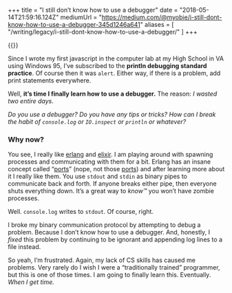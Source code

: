 +++
title = "I still don’t know how to use a debugger"
date = "2018-05-14T21:59:16.124Z"
mediumUrl = "https://medium.com/@myobie/i-still-dont-know-how-to-use-a-debugger-345d1246a641"
aliases = [
  "/writing/legacy/i-still-dont-know-how-to-use-a-debugger/"
]
+++

{{<fig src="1-1t7U5wQWkmueYNUO3o3CXA.jpeg" alt="Illustration of plants and a bug with a little sign reading 'no bugs'" />}}

Since I wrote my first javascript in the computer lab at my High School in VA using Windows 95, I’ve subscribed to the **println debugging standard practice**. Of course then it was `alert`. Either way, if there is a problem, add print statements everywhere.

Well, **it’s time I finally learn how to use a debugger.** The reason: _I wasted two entire days_.

_Do you use a debugger? Do you have any tips or tricks? How can I break the habit of `console.log` or `IO.inspect` or `println` or whatever?_

### Why now?

You see, I really like [erlang](https://www.erlang.org) and [elixir](https://elixir-lang.org). I am playing around with spawning processes and communicating with them for a bit. Erlang has an insane concept called “[ports](http://erlang.org/doc/tutorial/c_port.html)” (nope, not those [ports](https://en.wikipedia.org/wiki/Port_%28computer_networking%29)) and after learning more about it I really like them. You use `stdout` and `stdin` as binary pipes to communicate back and forth. If anyone breaks either pipe, then everyone shuts everything down. It’s a great way to _know™_ you won’t have zombie processes.

Well. `console.log` writes to `stdout`. Of course, right.

I broke my binary communication protocol by attempting to debug a problem. Because I don’t know how to use a debugger. And, honestly, I _fixed_ this problem by continuing to be ignorant and appending log lines to a file instead.

So yeah, I’m frustrated. Again, my lack of CS skills has caused me problems. Very rarely do I wish I were a “traditionally trained” programmer, but this is one of those times. I am going to finally learn this. Eventually. _When I get time._